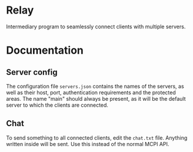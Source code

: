 # Relay
Intermediary program to seamlessly connect clients with multiple servers.

# Documentation
## Server config
The configuration file `servers.json` contains the names of the servers, as well as their host, port, authentication requirements and the protected areas. 
The name "main" should always be present, as it will be the default server to which the clients are connected.
## Chat
To send something to all connected clients, edit the `chat.txt` file. Anything written inside will be sent. Use this instead of the normal MCPI API.

